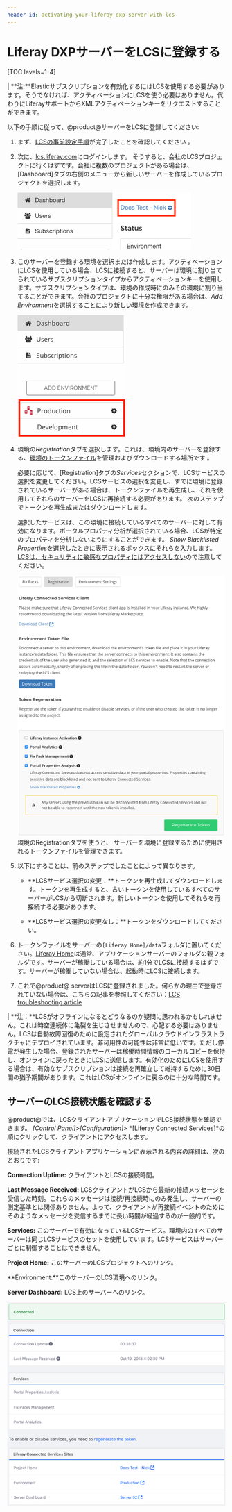 ```yaml
---
header-id: activating-your-liferay-dxp-server-with-lcs
---
```


# Liferay DXPサーバーをLCSに登録する

[TOC levels=1-4]

| **注:**Elasticサブスクリプションを有効化するにはLCSを使用する必要があります。そうでなければ、アクティベーションにLCSを使う必要はありません。代わりにLiferayサポートからXMLアクティベーションキーをリクエストすることができます。

以下の手順に従って、@product@サーバーをLCSに登録してください:

1. まず、[LCSの事前設定手順](/discover/deployment/-/knowledge_base/7-1/lcs-preconfiguration)が完了したことを確認してください 。



2. 次に、[lcs.liferay.com](https://lcs.liferay.com)にログインします。
そうすると、会社のLCSプロジェクトに行くはずです。会社に複数のプロジェクトがある場合は、[Dashboard]タブの右側のメニューから新しいサーバーを作成しているプロジェクトを選択します。

   ![図1: この図で赤く囲まれているメニューからLCSプロジェクトを選択する。](../../images-dxp/lcs-select-project.png)

3. このサーバーを登録する環境を選択または作成します。アクティベーションにLCSを使用している場合、LCSに接続すると、サーバーは環境に割り当てられているサブスクリプションタイプからアクティベーションキーを使用します。サブスクリプションタイプは、環境の作成時にのみその環境に割り当てることができます。会社のプロジェクトに十分な権限がある場合は、*Add Environment*を選択することにより[新しい環境を作成できます。](/discover/deployment/-/knowledge_base/7-1/managing-lcs-environments#creating-environments)

   ![図2: サーバーをLCS環境に登録する必要がある。この図で赤く囲まれているものが環境を示す。](../../images-dxp/lcs-registration-select-environment.png)

4. 環境の*Registration*タブを選択します。これは、環境内のサーバーを登録する、[環境のトークンファイル](/discover/deployment/-/knowledge_base/7-1/understanding-environment-tokens)を管理およびダウンロードする場所です 。



   必要に応じて、[Registration]タブの*Services*セクションで、LCSサービスの選択を変更してください。LCSサービスの選択を変更し、すでに環境に登録されているサーバーがある場合は、トークンファイルを再生成し、それを使用してそれらのサーバーをLCSに再接続する必要があります。
次のステップでトークンを再生成またはダウンロードします。



   選択したサービスは、この環境に接続しているすべてのサーバーに対して有効になります。ポータルプロパティ分析が選択されている場合、LCSが特定のプロパティを分析しないようにすることができます。 *Show Blacklisted Properties*を選択したときに表示されるボックスにそれらを入力します。[LCSは、セキュリティに敏感なプロパティにはアクセスしない](/discover/deployment/-/knowledge_base/7-1/what-lcs-stores-about-your-liferay-dxp-servers)ので注意してください。

   ![図3:](../../images-dxp/lcs-registration.png)環境のRegistrationタブを使うと、 サーバーを環境に登録するために使用されるトークンファイルを管理できます。

5. 以下にすることは、前のステップでしたことによって異なります。


   - **LCSサービス選択の変更：**トークンを再生成してダウンロードします。トークンを再生成すると、古いトークンを使用しているすべてのサーバーがLCSから切断されます。新しいトークンを使用してそれらを再接続する必要があります。

   - **LCSサービス選択の変更なし：**トークンをダウンロードしてください。


6. トークンファイルをサーバーの`[Liferay Home]/data`フォルダに置いてください。[Liferay Home](/discover/deployment/-/knowledge_base/7-1/installing-liferay#liferay-home)は通常、アプリケーションサーバーのフォルダの親フォルダです。サーバーが稼働している場合は、約1分でLCSに接続するはずです。サーバーが稼働していない場合は、起動時にLCSに接続します。



7.  これで@product@ serverはLCSに登録されました。何らかの理由で登録されていない場合は、こちらの記事を参照してください：[LCS troubleshooting article](/discover/deployment/-/knowledge_base/7-1/troubleshooting-your-lcs-connection)



| **注：**LCSがオフラインになるとどうなるのか疑問に思われるかもしれません。これは時空連続体に亀裂を生じさせませんので、心配する必要はありません。LCSは自動故障回復のために設定されたグローバルクラウドインフラストラクチャにデプロイされています。非可用性の可能性は非常に低いです。ただし停電が発生した場合、登録されたサーバーは稼働時間情報のローカルコピーを保持し、オンラインに戻ったときにLCSに送信します。有効化のためにLCSを使用する場合は、有効なサブスクリプションは接続を再確立して維持するために30日間の猶予期間があります。これはLCSがオンラインに戻るのに十分な時間です。

## サーバーのLCS接続状態を確認する

@product@では、LCSクライアントアプリケーションでLCS接続状態を確認できます。
 *[Control Panel]*>*[Configuration]*>
*[Liferay Connected Services]*の順にクリックして、クライアントにアクセスします。



接続されたLCSクライアントアプリケーションに表示される内容の詳細は、次のとおりです:



**Connection Uptime:** クライアントとLCSの接続時間。



**Last Message Received:** LCSクライアントがLCSから最新の接続メッセージを受信した時刻。これらのメッセージは接続/再接続時にのみ発生し、サーバーの測定基準とは関係ありません。よって、クライアントが再接続イベントのためにそのようなメッセージを受信するまでに長い時間が経過するのが一般的です。



**Services:** このサーバーで有効になっているLCSサービス。環境内のすべてのサーバーは同じLCSサービスのセットを使用しています。LCSサービスはサーバーごとに制御することはできません。



**Project Home:** このサーバーのLCSプロジェクトへのリンク。



**Environment:**このサーバーのLCS環境へのリンク。



**Server Dashboard:** LCS上のサーバーへのリンク。

![図4: サーバーがLCSに接続されている](../../images-dxp/lcs-server-connected.png)
